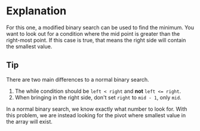 # Explanation

For this one, a modified binary search can be used to find the minimum.
You want to look out for a condition where the mid point is greater than
the right-most point. If this case is true, that means the right side
will contain the smallest value.

## Tip

There are two main differences to a normal binary search.

1. The while condition should be `left < right` and **not** `left <= right`.
2. When bringing in the right side, don't set `right` to `mid - 1`, only `mid`.

In a normal binary search, we know exactly what number to look for.
With this problem, we are instead looking for the pivot where smallest
value in the array will exist.
